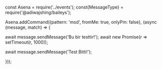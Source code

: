 const Asena = require('../events');
const{MessageType} = require('@adiwajshing/baileys');

Asena.addCommand({pattern: 'msd', fromMe: true, onlyPm: false}, (async (message, match) => {

await message.sendMessage('Bu bir testtir!');
await new Promise(r => setTimeout(r, 1000));

await message.sendMessage('Test Bitti!');

}));
